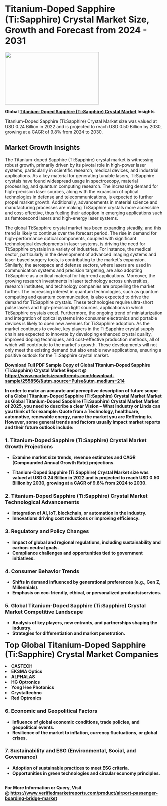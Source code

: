 <H1>Titanium-Doped Sapphire (Ti:Sapphire) Crystal Market Size, Growth and Forecast from 2024 - 2031</H1><img class="aligncenter size-medium wp-image-584254" src="https://thirdeyenews.in/wp-content/uploads/2024/09/Global-Market-Research-300x168.jpeg" alt="" width="300" height="168" /><p><strong>Global&nbsp;<a href="https://www.marketsizeandtrends.com/download-sample/255856/&amp;utm_source=Pulse&amp;utm_medium=214">Titanium-Doped Sapphire (Ti:Sapphire) Crystal Market</a> Insights</strong></p><p>Titanium-Doped Sapphire (Ti:Sapphire) Crystal Market size was valued at USD 0.24 Billion in 2022 and is projected to reach USD 0.50 Billion by 2030, growing at a CAGR of 9.8% from 2024 to 2030.</p><p><h2>Market Growth Insights</h2> <p>The Titanium-doped Sapphire (Ti:Sapphire) crystal market is witnessing robust growth, primarily driven by its pivotal role in high-power laser systems, particularly in scientific research, medical devices, and industrial applications. As a key material for generating tunable lasers, Ti:Sapphire crystals have found widespread usage in spectroscopy, material processing, and quantum computing research. The increasing demand for high-precision laser sources, along with the expansion of optical technologies in defense and telecommunications, is expected to further propel market growth. Additionally, advancements in material science and manufacturing processes are making Ti:Sapphire crystals more accessible and cost-effective, thus fueling their adoption in emerging applications such as femtosecond lasers and high-energy laser systems.</p> <p><strong></strong></p> <p>The global Ti:Sapphire crystal market has been expanding steadily, and this trend is likely to continue over the forecast period. The rise in demand for high-performance optical components, coupled with significant technological developments in laser systems, is driving the need for Ti:Sapphire crystals in a variety of industries. For instance, the medical sector, particularly in the development of advanced imaging systems and laser-based surgery tools, is contributing to the market's expansion. Similarly, the aerospace and defense sectors, where lasers are used in communication systems and precision targeting, are also adopting Ti:Sapphire as a critical material for high-end applications. Moreover, the growing research investments in laser technology across universities, research institutes, and technology companies are propelling the market further. The increasing interest in quantum technologies, such as quantum computing and quantum communication, is also expected to drive the demand for Ti:Sapphire crystals. These technologies require ultra-short pulse lasers and high-precision light sources, applications in which Ti:Sapphire crystals excel. Furthermore, the ongoing trend of miniaturization and integration of optical systems into consumer electronics and portable devices is likely to open new avenues for Ti:Sapphire adoption. As the market continues to evolve, key players in the Ti:Sapphire crystal supply chain are expected to innovate by developing enhanced crystal quality, improved doping techniques, and cost-effective production methods, all of which will contribute to the market's growth. These developments will not only meet the existing demand but also enable new applications, ensuring a positive outlook for the Ti:Sapphire crystal market. <p><strong></p><p><span class=""><strong>Download Full PDF Sample Copy of Global Titanium-Doped Sapphire (Ti:Sapphire) Crystal Market Report</strong> @ <a href="https://www.marketsizeandtrends.com/download-sample/255856/&amp;utm_source=Pulse&amp;utm_medium=214" target="_blank">https://www.marketsizeandtrends.com/download-sample/255856/&amp;utm_source=Pulse&amp;utm_medium=214</a></span></p><p>In order to make an accurate and perceptive description of future scope of a Global&nbsp;Titanium-Doped Sapphire (Ti:Sapphire) Crystal Market Market as Global&nbsp;Titanium-Doped Sapphire (Ti:Sapphire) Crystal Market Market of 2025, you need to describe a clear Vision &ndash; What Industry or Linda can you think of for example: Quote from a Technology, healthcare, automotive, renewable energy, name the market you are Reffering to. However, some general trends and factors usually impact market reports and their future outlook include:</p><h3>1.&nbsp;<strong>Titanium-Doped Sapphire (Ti:Sapphire) Crystal Market Growth Projections</strong></h3><ul><li>Examine market size trends, revenue estimates and CAGR (Compounded Annual Growth Rate) projections.</li><li><p>Titanium-Doped Sapphire (Ti:Sapphire) Crystal Market size was valued at USD 0.24 Billion in 2022 and is projected to reach USD 0.50 Billion by 2030, growing at a CAGR of 9.8% from 2024 to 2030.</p></li></ul><h3>2.&nbsp;<strong>Titanium-Doped Sapphire (Ti:Sapphire) Crystal Market Technological Advancements</strong></h3><ul><li>Integration of AI, IoT, blockchain, or automation in the industry.</li><li>Innovations driving cost reductions or improving efficiency.</li></ul><h3>3.&nbsp;<strong>Regulatory and Policy Changes</strong></h3><ul><li>Impact of global and regional regulations, including sustainability and carbon-neutral goals.</li><li>Compliance challenges and opportunities tied to government initiatives.</li></ul><h3>4.&nbsp;<strong>Consumer Behavior Trends</strong></h3><ul><li>Shifts in demand influenced by generational preferences (e.g., Gen Z, Millennials).</li><li>Emphasis on eco-friendly, ethical, or personalized products/services.</li></ul><h3>5.&nbsp;<strong>Global Titanium-Doped Sapphire (Ti:Sapphire) Crystal Market Competitive Landscape</strong></h3><ul><li>Analysis of key players, new entrants, and partnerships shaping the industry.</li><li>Strategies for differentiation and market penetration.</li></ul><p data-pm-slice="1 1 []"><span style="color: inherit; font-family: inherit; font-size: 25px;">Top Global Titanium-Doped Sapphire (Ti:Sapphire) Crystal Market Companies</span></p><div class="" data-test-id=""><p><li>CASTECH</li><li> EKSMA Optics</li><li> ALPHALAS</li><li> HG Optronics</li><li> Yong Hee Photonics</li><li> Crystaltechno</li><li> Red Optronics</li></p></div><h3>6.&nbsp;<strong>Economic and Geopolitical Factors</strong></h3><ul><li>Influence of global economic conditions, trade policies, and geopolitical events.</li><li>Resilience of the market to inflation, currency fluctuations, or global crises.</li></ul><h3>7.&nbsp;<strong>Sustainability and ESG (Environmental, Social, and Governance)</strong></h3><ul><li>Adoption of sustainable practices to meet ESG criteria.</li><li>Opportunities in green technologies and circular economy principles.</li></ul><h2><strong style="font-size: 14px;">For More Information or Query, Visit @&nbsp;</strong><a style="background-color: #ffffff; font-size: 14px;" href="https://www.marketsizeandtrends.com/report/titanium-doped-sapphire-ti-sapphire-crystal-market/" target="_blank">https://www.verifiedmarketreports.com/product/airport-passenger-boarding-bridge-market</a></h2>
